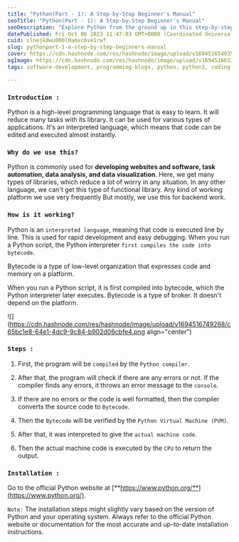 ```yaml
---
title: "Python(Part - 1): A Step-by-Step Beginner's Manual"
seoTitle: "Python(Part - 1): A Step-by-Step Beginner's Manual"
seoDescription: "Explore Python from the ground up in this step-by-step beginner's manual. Chapter 1 is your starting point on your Python journey."
datePublished: Fri Oct 06 2023 11:47:03 GMT+0000 (Coordinated Universal Time)
cuid: clnejk8wu000l0amvc6ve1rwf
slug: pythonpart-1-a-step-by-step-beginners-manual
cover: https://cdn.hashnode.com/res/hashnode/image/upload/v1694516540357/f4a8e1e1-f000-4c6d-8694-268d95286108.png
ogImage: https://cdn.hashnode.com/res/hashnode/image/upload/v1694516632201/89787e7d-4bf6-42d0-9559-2d2ff2968e22.png
tags: software-development, programming-blogs, python, python3, coding

---
```


### `Introduction :`

Python is a high-level programming language that is easy to learn. It will reduce many tasks with its library. It can be used for various types of applications. It's an interpreted language, which means that code can be edited and executed almost instantly.

### `Why do we use this?`

Python is commonly used for **developing websites and software, task automation, data analysis, and data visualization**. Here, we get many types of libraries, which reduce a lot of worry in any situation. In any other language, we can't get this type of functional library. Any kind of working platform we use very frequently But mostly, we use this for backend work.

### `How is it working?`

Python is an `interpreted language`, meaning that code is executed line by line. This is used for rapid development and easy debugging. When you run a Python script, the Python interpreter `first compiles the code into bytecode`.

Bytecode is a type of low-level organization that expresses code and memory on a platform.

When you run a Python script, it is first compiled into bytecode, which the Python interpreter later executes. Bytecode is a type of broker. It doesn't depend on the platform.

![](https://cdn.hashnode.com/res/hashnode/image/upload/v1694516749268/c65bc1e8-64e1-4dc9-9c84-b902d06cbfe4.png align="center")

### `Steps :`

1. First, the program will be `compiled` by the `Python compiler`.
    
2. After that, the program will check if there are any errors or not. If the compiler finds any errors, it throws an error message to the `console`.
    
3. If there are no errors or the code is well formatted, then the compiler converts the source code to `Bytecode`.
    
4. Then the `Bytecode` will be verified by the `Python Virtual Machine (PVM)`.
    
5. After that, it was interpreted to give the `actual machine code`.
    
6. Then the actual machine code is executed by the `CPU` to return the output.
    

### `Installation :`

Go to the official Python website at [**https://www.python.org/**](https://www.python.org/).

`Note:` The installation steps might slightly vary based on the version of Python and your operating system. Always refer to the official Python website or documentation for the most accurate and up-to-date installation instructions.
